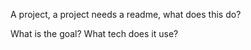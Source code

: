 A project, a project needs a readme, what does this do?

What is the goal?
What tech does it use?




